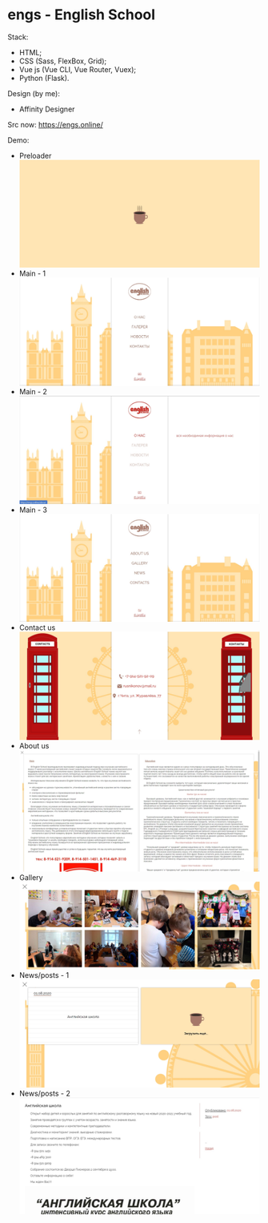 # engs - English School

Stack:
- HTML; 
- CSS (Sass, FlexBox, Grid);
- Vue js (Vue CLI, Vue Router, Vuex);
- Python (Flask).

Design (by me):
- Affinity Designer

Src now: https://engs.online/

Demo:
- Preloader
![Registration - 1](https://github.com/J4stEu/engs/blob/master/projectDemo/1.jpg?raw=true)
- Main - 1
![Registration - 2](https://github.com/J4stEu/engs/blob/master/projectDemo/2.jpg?raw=true)
- Main - 2
![Registration - 2](https://github.com/J4stEu/engs/blob/master/projectDemo/3.jpg?raw=true)
- Main - 3
![Registration - 2](https://github.com/J4stEu/engs/blob/master/projectDemo/4.jpg?raw=true)
- Contact us
![Registration - 2](https://github.com/J4stEu/engs/blob/master/projectDemo/5.jpg?raw=true)
- About us
![Registration - 2](https://github.com/J4stEu/engs/blob/master/projectDemo/6.jpg?raw=true)
- Gallery
![Registration - 2](https://github.com/J4stEu/engs/blob/master/projectDemo/7.jpg?raw=true)
- News/posts - 1
![Registration - 2](https://github.com/J4stEu/engs/blob/master/projectDemo/8.jpg?raw=true)
- News/posts - 2
![Registration - 2](https://github.com/J4stEu/engs/blob/master/projectDemo/9.jpg?raw=true)
